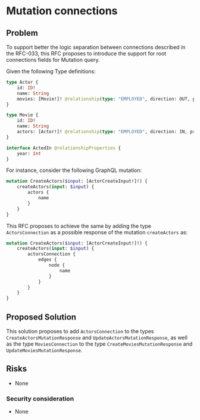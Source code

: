 # Mutation connections

## Problem

To support better the logic separation between connections described in the RFC-033, this RFC proposes to introduce the support for root connections fields for Mutation query.

Given the following Type definitions:

```graphql
type Actor {
    id: ID!
    name: String
    movies: [Movie!]! @relationship(type: "EMPLOYED", direction: OUT, properties: "ActedIn")
}

type Movie {
    id: ID!
    name: String
    actors: [Actor!]! @relationship(type: "EMPLOYED", direction: IN, properties: "ActedIn")
}

interface ActedIn @relationshipProperties {
    year: Int
}
```

For instance, consider the following GraphQL mutation:

```graphql
mutation CreateActors($input: [ActorCreateInput!]!) {
    createActors(input: $input) {
        actors {
            name
        }
    }
}
```

This RFC proposes to achieve the same by adding the type `ActorsConnection` as a possible response of the mutation `createActors` as:

```graphql
mutation CreateActors($input: [ActorCreateInput!]!) {
    createActors(input: $input) {
        actorsConnection {
            edges {
                node {
                    name
                }
            }
        }
    }
}
```

## Proposed Solution

This solution proposes to add `ActorsConnection` to the types `CreateActorsMutationResponse` and `UpdateActorsMutationResponse`,
as well as the type `MoviesConnection` to the type `CreateMoviesMutationResponse` and `UpdateMoviesMutationResponse`.

## Risks

-   None

### Security consideration

-   None
